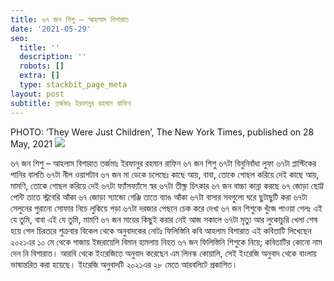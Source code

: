 ```yaml
---
title: ৬৭ জন শিশু – আহলাম বিশারাত
date: '2021-05-29'
seo:
  title: ''
  description: ''
  robots: []
  extra: []
  type: stackbit_page_meta
layout: post
subtitle: তর্জমাঃ ইরফানুর রহমান রাফিন
---
```

PHOTO: ‘They Were Just Children’, The New York Times, published on 28 May, 2021
![](https://scontent.fdac55-1.fna.fbcdn.net/v/t1.6435-9/191592422\_177640267613984\_1356466434557991026\_n.jpg?\_nc_cat=105\&ccb=1-3&\_nc_sid=730e14&\_nc_ohc=E3N5xkSAI-8AX9owMkh&\_nc_oc=AQlkIiNta_JnIq\_\_bPd3eBRFmvyjFsviHtjigucQ2X0FeObCGFaTYGso5cIN116pd6o&\_nc_ht=scontent.fdac55-1.fna\&oh=b757685c23562c7e0f71d1368567cf56\&oe=60DBAA53)

৬৭ জন শিশু
– আহলাম বিশারাত
তর্জমাঃ ইরফানুর রহমান রাফিন
৬৭ জন শিশু
৬৭টা বিনুনিবাঁধা লুফা
৬৭টা প্লাস্টিকের পানির বালতি
৬৭টা নীল ওয়াশটাব
৬৭ জন মা ডেকে চলেছেঃ
কাছে আয়, বাবা, তোকে গোছল করিয়ে দেই
কাছে আয়, মামণি, তোকে গোছল করিয়ে দেই
৬৭টা ফ্যাঁসফ্যাঁসে স্বর
৬৭টা তীক্ষ্ণ চিৎকার
৬৭ জন বাচ্চা কান্না করছে
৬৭ জোড়া ছোট্ট পেন্টি
তাতে স্ট্রবেরি আঁকা
৬৭ জোড়া স্যান্ডো গেঞ্জি
তাতে ব্যাঙ আঁকা
৬৭টা বাসার সবগুলো ঘরে ছুটাছুটি করা
৬৭টা সেলুনের পুরানো সোফার নিচে লুকিয়ে পড়া
৬৭টা দরজার পেছনে চেক করে দেখা
৬৭ জন শিশুকে খুঁজে পাওয়া গেলঃ
এই যে তুমি, বাবা
এই যে তুমি, মামণি
৬৭ জন মায়ের কিছুই করার নেই
আজ সকালে
৬৭টা মৃত্যু
আর লুকোচুরি খেলা শেষ হয়ে গেল
চিরতরে
শুক্রবার বিকেল থেকে
অনুবাদকের নোটঃ ফিলিস্তিনি কবি আহলাম বিশারাত এই কবিতাটি লিখেছেন ২০২১এর ১০ মে থেকে গাজায় ইজরায়েলি বিমান হামলায় নিহত ৬৭ জন ফিলিস্তিনি শিশুকে নিয়ে; কবিতাটির কোনো নাম দেন নি বিশারাত। আরবি থেকে ইংরেজিতে অনুবাদ করেছেন এম লিনস্ক কোয়ালি, সেই ইংরেজি অনুবাদ থেকে বাংলায় ভাষান্তরিত করা হয়েছে। ইংরেজি অনুবাদটি ২০২১এর ২৮ মেতে আরবলিটে প্রকাশিত।

